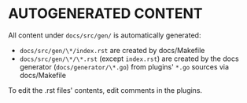 # AUTOGENERATED CONTENT

All content under `docs/src/gen/` is automatically generated:

- `docs/src/gen/\*/index.rst` are created by docs/Makefile
- `docs/src/gen/\*/\*.rst` (except `index.rst`) are created by the
  docs generator (`docs/generator/\*.go`) from plugins' `*.go`
  sources via docs/Makefile

To edit the .rst files' contents, edit comments in the plugins.
